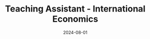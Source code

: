 ---
title: "Teaching Assistant - International Economics"
collection: teaching
type: "Undergraduate course"
permalink: /teaching/2024-spring-teaching-10
venue: "Universidad de San Andres, Department of Economics"
date: 2024-08-01
location: "Buenos Aires, Argentina"
---